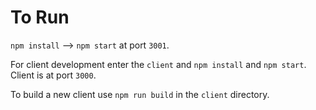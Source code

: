 # To Run

`npm install` --> `npm start` at port `3001`.

For client development enter the `client` and `npm install` and `npm start`. Client is at port `3000`.

To build a new client use `npm run build` in the `client` directory.
